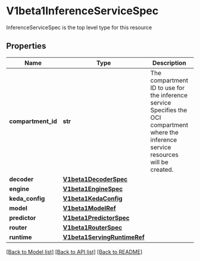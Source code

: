 # V1beta1InferenceServiceSpec

InferenceServiceSpec is the top level type for this resource

## Properties

| Name               | Type                                            | Description                                                                                                                              | Notes      |
|--------------------|-------------------------------------------------|------------------------------------------------------------------------------------------------------------------------------------------|------------|
| **compartment_id** | **str**                                         | The compartment ID to use for the inference service Specifies the OCI compartment where the inference service resources will be created. | [optional] |
| **decoder**        | [**V1beta1DecoderSpec**](V1beta1DecoderSpec.md) |                                                                                                                                          | [optional] |
| **engine**         | [**V1beta1EngineSpec**](V1beta1EngineSpec.md)   |                                                                                                                                          | [optional] |
| **keda_config**    | [**V1beta1KedaConfig**](V1beta1KedaConfig.md)   |                                                                                                                                          | [optional] |
| **model**          | [**V1beta1ModelRef**](V1beta1ModelRef.md)       |                                                                                                                                          | [optional] |
| **predictor**      | [**V1beta1PredictorSpec**](V1beta1PredictorSpec.md)         |                                                                                                                                          |
| **router**         | [**V1beta1RouterSpec**](V1beta1RouterSpec.md)               |                                                                                                                                          | [optional] |
| **runtime**        | [**V1beta1ServingRuntimeRef**](V1beta1ServingRuntimeRef.md) |                                                                                                                                          | [optional] |

[[Back to Model list]](../README.md#documentation-for-models) [[Back to API list]](../README.md#documentation-for-api-endpoints) [[Back to README]](../README.md)
